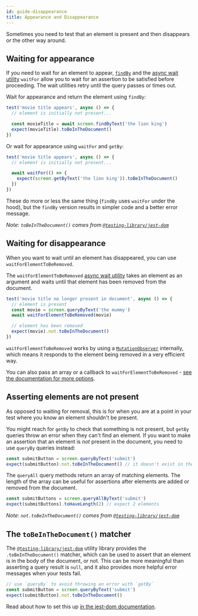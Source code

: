 ```yaml
---
id: guide-disappearance
title: Appearance and Disappearance
---
```


Sometimes you need to test that an element is present and then disappears or the
other way around.

## Waiting for appearance

If you need to wait for an element to appear, [`findBy`][find-by] and the [async
wait utility][async-api] `waitFor` allow you to wait for an assertion to be
satisfied before proceeding. The wait utilities retry until the query passes or
times out.

Wait for appearance and return the element using `findBy`:

```javascript
test('movie title appears', async () => {
  // element is initially not present...

  const movieTitle = await screen.findByText('the lion king')
  expect(movieTitle).toBeInTheDocument()
})
```

Or wait for appearance using `waitFor` and `getBy`:

```javascript
test('movie title appears', async () => {
  // element is initially not present...

  await waitFor(() => {
    expect(screen.getByText('the lion king')).toBeInTheDocument()
  })
})
```

These do more or less the same thing (`findBy` uses `waitFor` under the hood),
but the `findBy` version results in simpler code and a better error message.

_Note: `toBeInTheDocument()` comes from [`@testing-library/jest-dom`][jest-dom]_

## Waiting for disappearance

When you want to wait until an element has disappeared, you can use
`waitForElementToBeRemoved`.

The `waitForElementToBeRemoved` [async wait utility][async-api] takes an element
as an argument and waits until that element has been removed from the document.

```javascript
test('movie title no longer present in document', async () => {
  // element is present
  const movie = screen.queryByText('the mummy')
  await waitForElementToBeRemoved(movie)

  // element has been removed
  expect(movie).not.toBeInTheDocument()
})
```

`waitForElementToBeRemoved` works by using a
[`MutationObserver`](https://developer.mozilla.org/en-US/docs/Web/API/MutationObserver)
internally, which means it responds to the element being removed in a very
efficient way.

You can also pass an array or a callback to `waitForElementToBeRemoved` -
[see the documentation for more options](dom-testing-library/api-async.md#waitforelementtoberemoved).

## Asserting elements are not present

As opposed to waiting for removal, this is for when you are at a point in your
test where you know an element shouldn't be present.

You might reach for `getBy` to check that something is not present, but `getBy`
queries throw an error when they can't find an element. If you want to make an
assertion that an element is _not_ present in the document, you need to use
`queryBy` queries instead:

```javascript
const submitButton = screen.queryByText('submit')
expect(submitButton).not.toBeInTheDocument() // it doesn't exist in the document
```

The `queryAll` query methods return an array of matching elements. The length of
the array can be useful for assertions after elements are added or removed from
the document.

```javascript
const submitButtons = screen.queryAllByText('submit')
expect(submitButtons).toHaveLength(2) // expect 2 elements
```

_Note: `not.toBeInTheDocument()` comes from
[`@testing-library/jest-dom`][jest-dom]_

## The `toBeInTheDocument()` matcher

The [`@testing-library/jest-dom`][jest-dom] utility library provides the
`.toBeInTheDocument()` matcher, which can be used to assert that an element is
in the body of the document, or not. This can be more meaningful than asserting
a query result is `null`, and it also provides more helpful error messages when
your tests fail.

```javascript
// use `queryBy` to avoid throwing an error with `getBy`
const submitButton = screen.queryByText('submit')
expect(submitButton).not.toBeInTheDocument()
```

Read about how to set this up [in the jest-dom documentation][jest-dom].

[async-api]: dom-testing-library/api-async.md
[find-by]: dom-testing-library/api-queries.md#findby
[jest-dom]: ecosystem-jest-dom.md
